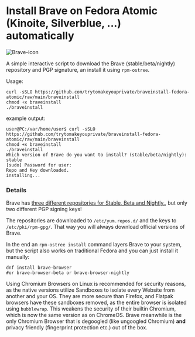 # Install Brave on Fedora Atomic (Kinoite, Silverblue, ...) automatically
![Brave-icon](https://brave.com/static-assets/images/brave-logo-sans-text.svg) 

A simple interactive script to download the Brave (stable/beta/nightly) repository and PGP signature, an install it using `rpm-ostree`.

Usage:
```
curl -sSLO https://github.com/trytomakeyouprivate/braveinstall-fedora-atomic/raw/main/braveinstall
chmod +x braveinstall
./braveinstall
```

example output:

```
user@PC:/var/home/user$ curl -sSLO https://github.com/trytomakeyouprivate/braveinstall-fedora-atomic/raw/main/braveinstall
chmod +x braveinstall
./braveinstall
Which version of Brave do you want to install? (stable/beta/nightly): stable
[sudo] Password for user: 
Repo and Key downloaded.
installing...
```
### Details
Brave has [three different repositories for Stable, Beta and Nightly.](https://brave.com/linux/#release-channel-installation), but only two different PGP signing keys!

The repositories are downloaded to `/etc/yum.repos.d/` and the keys to `/etc/pki/rpm-gpg/`. That way you will always download official versions of Brave.

In the end an `rpm-ostree install` command layers Brave to your system, but the script also works on traditional Fedora and you can just install it manually:

```
dnf install brave-browser
#or brave-browser-beta or brave-browser-nightly
```

Using Chromium Browsers on Linux is recommended for security reasons, as the native versions utilize Sandboxes to isolate every Website from another and your OS. They are more secure than Firefox, and Flatpak browsers have these sandboxes removed, as the entire browser is isolated using `bubblewrap`. This weakens the security of their builtin Chromium, which is now the same version as on ChromeOS. Brave meanwhile is the only Chromium Browser that is degoogled (like ungoogled Chromium) **and** privacy friendly (fingerprint protection etc.) out of the box.
